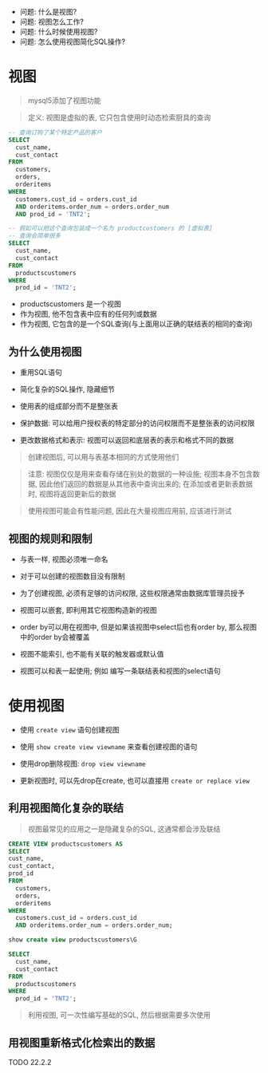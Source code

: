 + 问题: 什么是视图?
+ 问题: 视图怎么工作?
+ 问题: 什么时候使用视图?
+ 问题: 怎么使用视图简化SQL操作?

# 视图

> mysql5添加了视图功能

> 定义: 视图是虚拟的表, 它只包含使用时动态检索厨具的查询

```sql
-- 查询订购了某个特定产品的客户
SELECT
  cust_name,
  cust_contact
FROM
  customers,
  orders,
  orderitems
WHERE
  customers.cust_id = orders.cust_id
  AND orderitems.order_num = orders.order_num
  AND prod_id = 'TNT2';

-- 假如可以把这个查询包装成一个名为 productcustomers 的 [虚拟表]
-- 查询会简单很多
SELECT
  cust_name,
  cust_contact
FROM
  productscustomers
WHERE
  prod_id = 'TNT2';
```

+ productscustomers 是一个视图
+ 作为视图, 他不包含表中应有的任何列或数据
+ 作为视图, 它包含的是一个SQL查询(与上面用以正确的联结表的相同的查询)

## 为什么使用视图

+ 重用SQL语句

+ 简化复杂的SQL操作, 隐藏细节

+ 使用表的组成部分而不是整张表

+ 保护数据: 可以给用户授权表的特定部分的访问权限而不是整张表的访问权限

+ 更改数据格式和表示: 视图可以返回和底层表的表示和格式不同的数据

> 创建视图后, 可以用与表基本相同的方式使用他们

> 注意: 视图仅仅是用来查看存储在别处的数据的一种设施; 视图本身不包含数据, 因此他们返回的数据是从其他表中查询出来的; 在添加或者更新表数据时, 视图将返回更新后的数据

> 使用视图可能会有性能问题, 因此在大量视图应用前, 应该进行测试

## 视图的规则和限制

+ 与表一样, 视图必须唯一命名

+ 对于可以创建的视图数目没有限制

+ 为了创建视图, 必须有足够的访问权限, 这些权限通常由数据库管理员授予

+ 视图可以嵌套, 即利用其它视图构造新的视图

+ order by可以用在视图中, 但是如果该视图中select后也有order by, 那么视图中的order by会被覆盖

+ 视图不能索引, 也不能有关联的触发器或默认值

+ 视图可以和表一起使用; 例如 编写一条联结表和视图的select语句

# 使用视图

+ 使用 `create view` 语句创建视图

+ 使用 `show create view viewname` 来查看创建视图的语句

+ 使用drop删除视图: `drop view viewname`

+ 更新视图时, 可以先drop在create, 也可以直接用 `create or replace view`

## 利用视图简化复杂的联结

> 视图最常见的应用之一是隐藏复杂的SQL, 这通常都会涉及联结

```sql
CREATE VIEW productscustomers AS
SELECT
cust_name,
cust_contact,
prod_id
FROM
  customers,
  orders,
  orderitems
WHERE
  customers.cust_id = orders.cust_id
  AND orderitems.order_num = orders.order_num;

show create view productscustomers\G

SELECT
  cust_name,
  cust_contact
FROM
  productscustomers
WHERE
  prod_id = 'TNT2';
```

> 利用视图, 可一次性编写基础的SQL, 然后根据需要多次使用

## 用视图重新格式化检索出的数据

TODO 22.2.2





